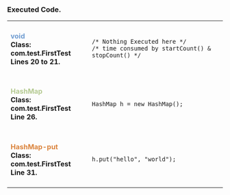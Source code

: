 
<!-- JMicrobench Report -->
<div class="JbenchReport">
<div class="chartArea">
<script type="text/javascript">var options_chartID8761216 = {"chart":{"renderTo":"container_chartID8761216_PROFILING","type":"bar","marginBottom":37,"height":325,"backgroundColor":"none"},"title":{"text":"FirstTest Performance","align":"center","margin":15,"y":10,"x":0,"verticalAlign":"top"},"subtitle":{"text":"PROFILING phase. 100 times executed.","align":"center","y":30,"x":0},"xAxis":{"categories":["void","HashMap","HashMap-put"],"title":{}},"yAxis":{"min":0.0195,"type":"linear","title":{"text":"microsecons (µs).","align":"middle","x":0,"y":0},"labels":{"overflow":"justify"}},"plotOptions":{"series":{"dataLabels":{"enabled":true,"rotation":0,"y":0,"x":0,"color":"#aac"},"groupPadding":0.1}},"legend":{"layout":"vertical","align":"right","verticalAlign":"top","x":0,"y":0,"floating":true,"borderWidth":1,"backgroundColor":"#FFFFFF","shadow":true,"enabled":false},"credits":{"enabled":true,"href":"https://github.com/M-jerez/JMicrobenchs","text":" JMicrobenchs","position":{"align":"left","x":10,"y":-5}},"series":[{"name":"Average Time","data":[{"color":"#6f9cd1","sliced":false,"y":0.039},{"color":"#B5CA92","sliced":false,"y":0.054},{"color":"#DB843D","sliced":false,"y":0.103}],"pointStart":0}],"colors":["#6f9cd1","#B5CA92","#DB843D","#80699B","#235295","#568956","#AA4643","#c6a80D","#A47D7C","#44cc79"],"millis":false}; 
 $(document).ready(function() {var chart_chartID8761216 = new Highcharts.Chart(options_chartID8761216);});</script>
<div class="" id="container_chartID8761216_PROFILING"></div>
</div>
<div class="codeArea ">
<h3 >Executed Code.</h3>
<div class="codeContainer" style="height: 285px">
<table>
<tbody>
<tr>
<td class="codeInfo"><h4><strong style='color:#6f9cd1'>void</strong><br />Class: com.test.FirstTest <br />Lines 20 to 21.</h4></td>
<td class="code"><pre><code id="code_22413802" >/* Nothing Executed here */
/* time consumed by startCount() & stopCount() */
</code></pre></td>
</tr>
<tr>
<td class="codeInfo"><h4><strong style='color:#B5CA92'>HashMap</strong><br />Class: com.test.FirstTest <br />Line 26.</h4></td>
<td class="code"><pre><code id="code_7494106" >HashMap<String, String> h = new HashMap<String, String>();
</code></pre></td>
</tr>
<tr>
<td class="codeInfo"><h4><strong style='color:#DB843D'>HashMap-put</strong><br />Class: com.test.FirstTest <br />Line 31.</h4></td>
<td class="code"><pre><code id="code_23671010" >h.put("hello", "world");
</code></pre></td>
</tr>
</tbody>
</table>
</div>
</div>
</div>
<!-- /JMicrobench Report -->

